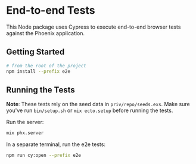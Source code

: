 # End-to-end Tests

This Node package uses Cypress to execute end-to-end browser tests against the Phoenix application.

## Getting Started

```sh
# from the root of the project
npm install --prefix e2e
```

## Running the Tests

**Note**: These tests rely on the seed data in `priv/repo/seeds.exs`. Make sure you've run `bin/setup.sh` or `mix ecto.setup` before running the tests.

Run the server:

```sh
mix phx.server
```

In a separate terminal, run the e2e tests:

```sh
npm run cy:open --prefix e2e
```
